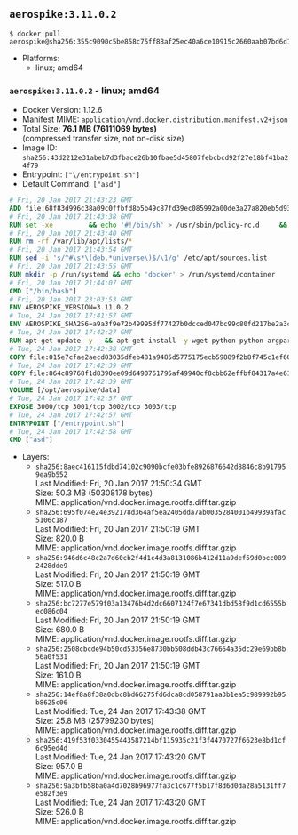 ## `aerospike:3.11.0.2`

```console
$ docker pull aerospike@sha256:355c9090c5be858c75ff88af25ec40a6ce10915c2660aab07bd6d14b3354b338
```

-	Platforms:
	-	linux; amd64

### `aerospike:3.11.0.2` - linux; amd64

-	Docker Version: 1.12.6
-	Manifest MIME: `application/vnd.docker.distribution.manifest.v2+json`
-	Total Size: **76.1 MB (76111069 bytes)**  
	(compressed transfer size, not on-disk size)
-	Image ID: `sha256:43d2212e31abeb7d3fbace26b10fbae5d45807febcbcd92f27e18bf41ba24f79`
-	Entrypoint: `["\/entrypoint.sh"]`
-	Default Command: `["asd"]`

```dockerfile
# Fri, 20 Jan 2017 21:43:23 GMT
ADD file:68f83d996c38a09c0ffbfd8b5b49c87fd39ec085992a00de3a27a820eb5d9383 in / 
# Fri, 20 Jan 2017 21:43:38 GMT
RUN set -xe 		&& echo '#!/bin/sh' > /usr/sbin/policy-rc.d 	&& echo 'exit 101' >> /usr/sbin/policy-rc.d 	&& chmod +x /usr/sbin/policy-rc.d 		&& dpkg-divert --local --rename --add /sbin/initctl 	&& cp -a /usr/sbin/policy-rc.d /sbin/initctl 	&& sed -i 's/^exit.*/exit 0/' /sbin/initctl 		&& echo 'force-unsafe-io' > /etc/dpkg/dpkg.cfg.d/docker-apt-speedup 		&& echo 'DPkg::Post-Invoke { "rm -f /var/cache/apt/archives/*.deb /var/cache/apt/archives/partial/*.deb /var/cache/apt/*.bin || true"; };' > /etc/apt/apt.conf.d/docker-clean 	&& echo 'APT::Update::Post-Invoke { "rm -f /var/cache/apt/archives/*.deb /var/cache/apt/archives/partial/*.deb /var/cache/apt/*.bin || true"; };' >> /etc/apt/apt.conf.d/docker-clean 	&& echo 'Dir::Cache::pkgcache ""; Dir::Cache::srcpkgcache "";' >> /etc/apt/apt.conf.d/docker-clean 		&& echo 'Acquire::Languages "none";' > /etc/apt/apt.conf.d/docker-no-languages 		&& echo 'Acquire::GzipIndexes "true"; Acquire::CompressionTypes::Order:: "gz";' > /etc/apt/apt.conf.d/docker-gzip-indexes 		&& echo 'Apt::AutoRemove::SuggestsImportant "false";' > /etc/apt/apt.conf.d/docker-autoremove-suggests
# Fri, 20 Jan 2017 21:43:40 GMT
RUN rm -rf /var/lib/apt/lists/*
# Fri, 20 Jan 2017 21:43:54 GMT
RUN sed -i 's/^#\s*\(deb.*universe\)$/\1/g' /etc/apt/sources.list
# Fri, 20 Jan 2017 21:43:55 GMT
RUN mkdir -p /run/systemd && echo 'docker' > /run/systemd/container
# Fri, 20 Jan 2017 21:44:07 GMT
CMD ["/bin/bash"]
# Fri, 20 Jan 2017 23:03:53 GMT
ENV AEROSPIKE_VERSION=3.11.0.2
# Tue, 24 Jan 2017 17:41:57 GMT
ENV AEROSPIKE_SHA256=a9a3f9e72b49995df77427b0dcced047bc99c80fd217be2a3cd2b9f4350f9f28
# Tue, 24 Jan 2017 17:42:27 GMT
RUN apt-get update -y   && apt-get install -y wget python python-argparse python-bcrypt openssl python-openssl logrotate net-tools iproute2 iputils-ping   && wget "https://www.aerospike.com/artifacts/aerospike-server-community/${AEROSPIKE_VERSION}/aerospike-server-community-${AEROSPIKE_VERSION}-ubuntu16.04.tgz" -O aerospike-server.tgz   && echo "$AEROSPIKE_SHA256 *aerospike-server.tgz" | sha256sum -c -   && mkdir aerospike   && tar xzf aerospike-server.tgz --strip-components=1 -C aerospike   && dpkg -i aerospike/aerospike-server-*.deb   && dpkg -i aerospike/aerospike-tools-*.deb   && mkdir -p /var/log/aerospike/   && mkdir -p /var/run/aerospike/   && rm -rf aerospike-server.tgz aerospike /var/lib/apt/lists/*   && dpkg -r wget ca-certificates   && dpkg --purge wget ca-certificates   && apt-get purge -y
# Tue, 24 Jan 2017 17:42:38 GMT
COPY file:015e7cfae2aecd83035dfeb481a9485d5775175ecb59889f2b8f745c1ef60573 in /etc/aerospike/aerospike.conf 
# Tue, 24 Jan 2017 17:42:39 GMT
COPY file:864c89768f1d8390ee09d6490761795af49940cf8cbb62effbf84317a4e61cd2 in /entrypoint.sh 
# Tue, 24 Jan 2017 17:42:39 GMT
VOLUME [/opt/aerospike/data]
# Tue, 24 Jan 2017 17:42:57 GMT
EXPOSE 3000/tcp 3001/tcp 3002/tcp 3003/tcp
# Tue, 24 Jan 2017 17:42:57 GMT
ENTRYPOINT ["/entrypoint.sh"]
# Tue, 24 Jan 2017 17:42:58 GMT
CMD ["asd"]
```

-	Layers:
	-	`sha256:8aec416115fdbd74102c9090bcfe03bfe8926876642d8846c8b917959ea9b552`  
		Last Modified: Fri, 20 Jan 2017 21:50:34 GMT  
		Size: 50.3 MB (50308178 bytes)  
		MIME: application/vnd.docker.image.rootfs.diff.tar.gzip
	-	`sha256:695f074e24e392178d364af5ea2405dda7ab0035284001b49939afac5106c187`  
		Last Modified: Fri, 20 Jan 2017 21:50:19 GMT  
		Size: 820.0 B  
		MIME: application/vnd.docker.image.rootfs.diff.tar.gzip
	-	`sha256:946d6c48c2a7d60cb2f4d1c4d3a8131086b412d11a9def59d0bcc0892428dde9`  
		Last Modified: Fri, 20 Jan 2017 21:50:19 GMT  
		Size: 517.0 B  
		MIME: application/vnd.docker.image.rootfs.diff.tar.gzip
	-	`sha256:bc7277e579f03a13476b4d2dc6607124f7e67341dbd58f9d1cd6555bec086c04`  
		Last Modified: Fri, 20 Jan 2017 21:50:19 GMT  
		Size: 680.0 B  
		MIME: application/vnd.docker.image.rootfs.diff.tar.gzip
	-	`sha256:2508cbcde94b50cd53356e8730bb508ddb43c76664a35dc29e69bb8b56a0f531`  
		Last Modified: Fri, 20 Jan 2017 21:50:19 GMT  
		Size: 161.0 B  
		MIME: application/vnd.docker.image.rootfs.diff.tar.gzip
	-	`sha256:14ef8a8f38a0dbc8bd66275fd6dca8cd058791aa3b1ea5c989992b95b8625c06`  
		Last Modified: Tue, 24 Jan 2017 17:43:38 GMT  
		Size: 25.8 MB (25799230 bytes)  
		MIME: application/vnd.docker.image.rootfs.diff.tar.gzip
	-	`sha256:419f53f0330455443587214bf115935c21f3f4470727f6623e8bd1cf6c95ed4d`  
		Last Modified: Tue, 24 Jan 2017 17:43:20 GMT  
		Size: 957.0 B  
		MIME: application/vnd.docker.image.rootfs.diff.tar.gzip
	-	`sha256:9a3bfb58ba0a4d7028b96977fa3c1c677f5b17f8d6d0da28a5131ff7e582f3e9`  
		Last Modified: Tue, 24 Jan 2017 17:43:20 GMT  
		Size: 526.0 B  
		MIME: application/vnd.docker.image.rootfs.diff.tar.gzip
